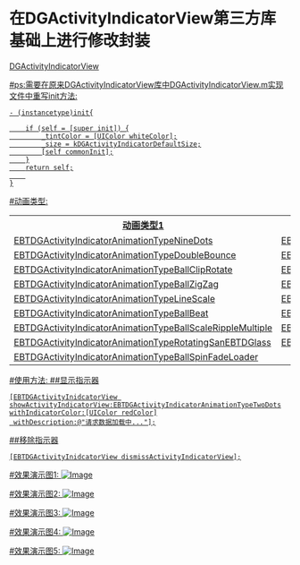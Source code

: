 # 在DGActivityIndicatorView第三方库基础上进行修改封装
<a href="https://github.com/gontovnik/DGActivityIndicatorView
">DGActivityIndicatorView</href>

#ps:需要在原来DGActivityIndicatorView库中DGActivityIndicatorView.m实现文件中重写init方法:
```
- (instancetype)init{

    if (self = [super init]) {
        _tintColor = [UIColor whiteColor];
        _size = kDGActivityIndicatorDefaultSize;
        [self commonInit];
    }
    return self;
    
}

```






















#动画类型:

<table >
<tr >
 <th>动画类型1</th>
 <th>动画类型2</th>
 <th>动画类型3</th>
 <th>动画类型4</th>
</tr>

<tr >
   <td>EBTDGActivityIndicatorAnimationTypeNineDots</td>
   <td>EBTDGActivityIndicatorAnimationTypeTriplePulse</td>
   <td>EBTDGActivityIndicatorAnimationTypeFiveDots</td>
   <td>EBTDGActivityIndicatorAnimationTypeRotatingSquares</td>
  
</tr>

<tr >
       <td>EBTDGActivityIndicatorAnimationTypeDoubleBounce</td>
       <td>EBTDGActivityIndicatorAnimationTypeTwoDots</td>
       <td>EBTDGActivityIndicatorAnimationTypeThreeDots</td>
       <td>EBTDGActivityIndicatorAnimationTypeBallPulse</td>
</tr>

<tr >
<td>EBTDGActivityIndicatorAnimationTypeBallClipRotate</td>
<td>EBTDGActivityIndicatorAnimationTypeBallClipRotatePulse</td>
<td>EBTDGActivityIndicatorAnimationTypeBallClipRotateMultiple</td>
<td>EBTDGActivityIndicatorAnimationTypeBallRotate</td>
</tr>

<tr >
<td>EBTDGActivityIndicatorAnimationTypeBallZigZag</td>
<td>EBTDGActivityIndicatorAnimationTypeBallZigZagDeflect</td>
<td>EBTDGActivityIndicatorAnimationTypeBallTrianglePath</td>
<td>EBTDGActivityIndicatorAnimationTypeBallScale</td>
</tr>

<tr >
<td>EBTDGActivityIndicatorAnimationTypeLineScale</td>
<td>EBTDGActivityIndicatorAnimationTypeLineScaleParty</td>
<td>EBTDGActivityIndicatorAnimationTypeBallScaleMultiple</td>
<td>EBTDGActivityIndicatorAnimationTypeBallPulseSync</td>
</tr>

<tr >
<td>EBTDGActivityIndicatorAnimationTypeBallBeat</td>
<td>EBTDGActivityIndicatorAnimationTypeLineScalePulseOut</td>
<td>EBTDGActivityIndicatorAnimationTypeLineScalePulseOutRapid</td>
<td>EBTDGActivityIndicatorAnimationTypeBallScaleRipple</td>
</tr>

<tr >
<td>EBTDGActivityIndicatorAnimationTypeBallScaleRippleMultiple</td>
<td>EBTDGActivityIndicatorAnimationTypeTriangleSkewSpin</td>
<td>EBTDGActivityIndicatorAnimationTypeBallGridBeat</td>
<td>EBTDGActivityIndicatorAnimationTypeBallGridPulse</td>
</tr>

<tr >
<td>EBTDGActivityIndicatorAnimationTypeRotatingSanEBTDGlass</td>
<td>EBTDGActivityIndicatorAnimationTypeRotatingTrigons</td>
<td>EBTDGActivityIndicatorAnimationTypeTripleRings</td>
<td>EBTDGActivityIndicatorAnimationTypeCookieTerminator</td>
</tr>
<tr >
<td>EBTDGActivityIndicatorAnimationTypeBallSpinFadeLoader</td>

</tr>

</table>

#使用方法:
##显示指示器
```
[EBTDGActivityInidcatorView showActivityIndicatorView:EBTDGActivityIndicatorAnimationTypeTwoDots
withIndicatorColor:[UIColor redColor]
 withDescription:@"请求数据加载中..."];

```
##移除指示器
```
[EBTDGActivityInidcatorView dismissActivityIndicatorView];
```
#效果演示图1:
![Image](https://github.com/KBvsMJ/EBTActivityIndicatorViewDemo/blob/master/demogif/1.gif)



#效果演示图2:
![Image](https://github.com/KBvsMJ/EBTActivityIndicatorViewDemo/blob/master/demogif/2.gif)


#效果演示图3:
![Image](https://github.com/KBvsMJ/EBTActivityIndicatorViewDemo/blob/master/demogif/3.gif)

#效果演示图4:
![Image](https://github.com/KBvsMJ/EBTActivityIndicatorViewDemo/blob/master/demogif/4.gif)


#效果演示图5:
![Image](https://github.com/KBvsMJ/EBTActivityIndicatorViewDemo/blob/master/demogif/5.gif)
